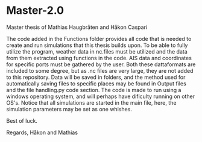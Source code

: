 # Master-2.0
Master thesis of Mathias Haugbråten and Håkon Caspari

The code added in the Functions folder provides all code that is needed to create and run simulations that this thesis builds upon. 
To be able to fully utilize the program, weather data in nc.files must be utilized and the data from them extracted using functions
in the code. AIS data and coordinates for specific ports must be gathered by the user. Both these dattaformats are included to some degree,
but as .nc files are very large, they are not added to this repository. Data will be saved in folders, and the method used for automatically
saving files to specific places may be found in Output files and the file handling.py code section. The code is made to run using a windows 
operating system, and will perhaps have dificulty running on other OS's. Notice that all simulations are started in the main file, here,
the simulation parameters may be set as one whishes. 

Best of luck. 

Regards,
Håkon and Mathias
